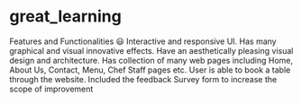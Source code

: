 # great_learning

Features and Functionalities 😃
Interactive and responsive UI.
Has many graphical and visual innovative effects.
Have an aesthetically pleasing visual design and architecture.
Has collection of many web pages including Home, About Us, Contact, Menu, Chef Staff pages etc.
User is able to book a table through the website.
Included the feedback Survey form to increase the scope of improvement
